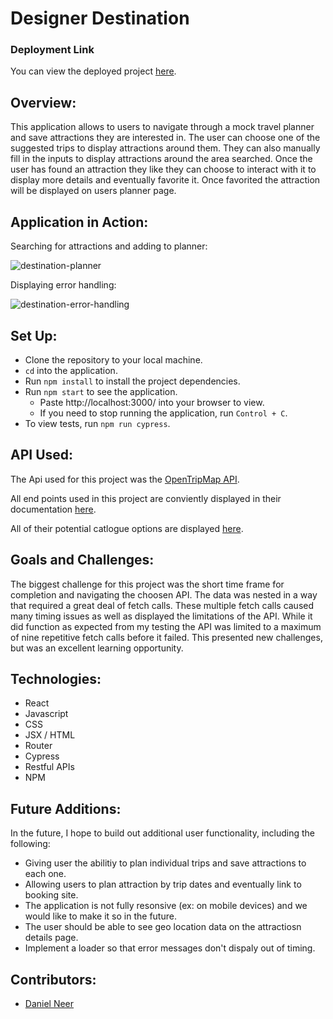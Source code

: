 # Designer Destination

### Deployment Link
You can view the deployed project [here]().

## Overview:
This application allows to users to navigate through a mock travel planner and save attractions they are interested in. The user can choose one of the suggested trips to display attractions around them. They can also manually fill in the inputs to display attractions around the area searched. Once the user has found an attraction they like they can choose to interact with it to display more details and eventually favorite it. Once favorited the attraction will be displayed on users planner page. 

## Application in Action:

Searching for attractions and adding to planner:

![destination-planner](https://user-images.githubusercontent.com/92230099/173250735-0a38e13a-be6e-4a62-b0bf-27996552a935.gif)

Displaying error handling:

![destination-error-handling](https://user-images.githubusercontent.com/92230099/173250765-033e5c7f-9e62-4300-a6fa-a0aebcc68a2c.gif)


## Set Up:

- Clone the repository to your local machine.
- `cd` into the application.
- Run `npm install` to install the project dependencies.
- Run `npm start` to see the application.
  - Paste http://localhost:3000/ into your browser to view.
  - If you need to stop running the application, run `Control + C`.
- To view tests, run `npm run cypress`.

## API Used:

The Api used for this project was the [OpenTripMap API](https://opentripmap.io/product).

All end points used in this project are conviently displayed in their documentation [here](https://opentripmap.io/docs#/).

All of their potential catlogue options are displayed [here](https://opentripmap.io/catalog).

## Goals and Challenges:

The biggest challenge for this project was the short time frame for completion and navigating the choosen API. The data was nested in a way that required a great deal of fetch calls. These multiple fetch calls caused many timing issues as well as displayed the limitations of the API. While it did function as expected from my testing the API was limited to a maximum of nine repetitive fetch calls before it failed. This presented new challenges, but was an excellent learning opportunity. 

## Technologies:

- React
- Javascript
- CSS
- JSX / HTML
- Router
- Cypress
- Restful APIs
- NPM

## Future Additions:

In the future, I hope to build out additional user functionality, including the following:
- Giving user the abilitiy to plan individual trips and save attractions to each one.
- Allowing users to plan attraction by trip dates and eventually link to booking site.
- The application is not fully resonsive (ex: on mobile devices) and we would like to make it so in the future.
- The user should be able to see geo location data on the attractiosn details page. 
- Implement a loader so that error messages don't dispaly out of timing. 

## Contributors:

- [Daniel Neer](https://github.com/DanielN88)

